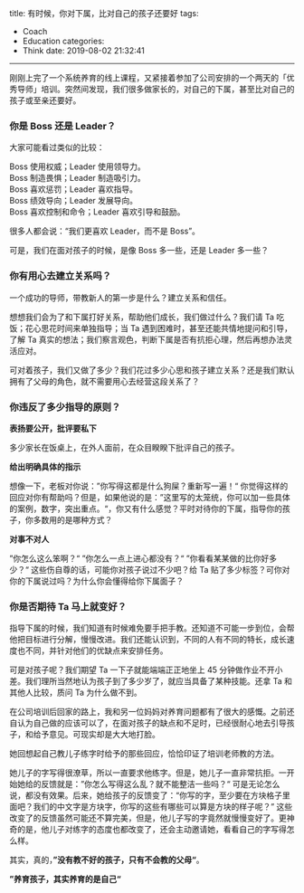 title: 有时候，你对下属，比对自己的孩子还要好
tags:
  - Coach
  - Education
categories:
  - Think
date: 2019-08-02 21:32:41
---


刚刚上完了一个系统养育的线上课程，又紧接着参加了公司安排的一个两天的「优秀导师」培训。突然间发现，我们很多做家长的，对自己的下属，甚至比对自己的孩子或至亲还要好。


### 你是 Boss 还是 Leader？

大家可能看过类似的比较：  

Boss 使用权威；Leader 使用领导力。  
Boss 制造畏惧；Leader 制造吸引力。  
Boss 喜欢惩罚；Leader 喜欢指导。  
Boss 绩效导向；Leader 发展导向。  
Boss 喜欢控制和命令；Leader 喜欢引导和鼓励。  

很多人都会说：“我们更喜欢 Leader，而不是 Boss”。  

可是，我们在面对孩子的时候，是像 Boss 多一些，还是 Leader 多一些？


### 你有用心去建立关系吗？

一个成功的导师，带教新人的第一步是什么？建立关系和信任。

想想我们会为了和下属打好关系，帮助他们成长，我们做过什么？我们请 Ta 吃饭；花心思花时间来单独指导；当 Ta 遇到困难时，甚至还能共情地提问和引导，了解 Ta 真实的想法；我们察言观色，判断下属是否有抗拒心理，然后再想办法灵活应对。

可对着孩子，我们又做了多少？我们花过多少心思和孩子建立关系？还是我们默认拥有了父母的角色，就不需要用心去经营这段关系了？


### 你违反了多少指导的原则？

**表扬要公开，批评要私下**

  多少家长在饭桌上，在外人面前，在众目睽睽下批评自己的孩子。

**给出明确具体的指示**

  想像一下，老板对你说：”你写得这都是什么狗屎？重新写一遍！“ 你觉得这样的回应对你有帮助吗？但是，如果他说的是：”这里写的太笼统，你可以加一些具体的案例，数字，突出重点。“，你又有什么感觉？平时对待你的下属，指导你的孩子，你多数用的是哪种方式？  

**对事不对人**

  ”你怎么这么笨啊？“ ”你怎么一点上进心都没有？“ ”你看看某某做的比你好多少？“
  这些伤自尊的话，可能你对孩子说过不少吧？给 Ta 贴了多少标签？​可你对你的下属说过吗？为什么你会懂得给你下属面子？


### 你是否期待 Ta 马上就变好？

指导下属的时候，我们知道有时候难免要手把手教。还知道不可能一步到位，会帮他把目标进行分解，慢慢改进。我们还能认识到，不同的人有不同的特长，成长速度也不同，并针对他们的优缺点来安排任务。

可是对孩子呢？我们期望 Ta 一下子就能端端正正地坐上 45 分钟做作业不开小差。我们理所当然地认为孩子到了多少岁了，就应当具备了某种技能。还拿 Ta 和其他人比较，质问 Ta 为什么做不到。


在公司培训后回家的路上，我和另一位妈妈对养育问题都有了很大的感慨。之前还自认为自己做的应该可以了，在面对孩子的缺点和不足时，已经很耐心地去引导孩子，和给予意见。可现实却是大大地打脸。

她回想起自己教儿子练字时给予的那些回应，恰恰印证了培训老师教的方法。

她儿子的字写得很潦草，所以一直要求他练字。但是，她儿子一直非常抗拒。一开始她给的反馈就是：”你怎么写得这么乱？就不能整洁一些吗？“ 可是无论怎么说，都没有效果。后来，她给孩子的反馈变了：“你写的字，至少要在方块格子里面吧？我们的中文字是方块字，你写的这些有哪些可以算是方块的样子呢？” 这些改变了的反馈虽然可能还不算完美，但是，他儿子写的字竟然就慢慢变好了。更神奇的是，他儿子对练字的态度也都改变了，还会主动邀请她，看看自己的字写得怎么样。

其实，真的，**”没有教不好的孩子，只有不会教的父母“**。

**”养育孩子，其实养育的是自己“**

